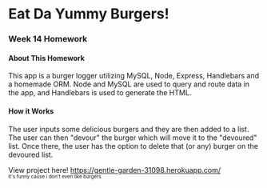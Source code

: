 # Eat Da Yummy Burgers!

### Week 14 Homework
#### About This Homework

This app is a burger logger utilizing MySQL, Node, Express, Handlebars and a homemade ORM. Node and MySQL are used to query and route data in the app, and Handlebars is used to generate the HTML.
<br />

#### How it Works
The user inputs some delicious burgers and they are then added to a list. The user can then "devour" the burger which will move it to the "devoured" list. Once there, the user has the option to delete that (or any) burger on the devoured list.


View project here! https://gentle-garden-31098.herokuapp.com/
<br />
<sub><sup>it's funny cause i don't even like burgers</sup></sub>